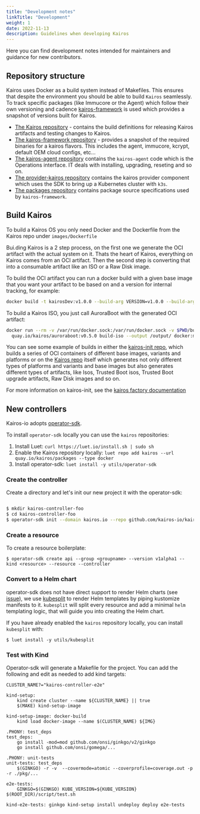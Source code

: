 ```yaml
---
title: "Development notes"
linkTitle: "Development"
weight: 1
date: 2022-11-13
description: Guidelines when developing Kairos
---
```


Here you can find development notes intended for maintainers and guidance for new contributors.

## Repository structure

Kairos uses Docker as a build system instead of Makefiles. This ensures that despite the environment you should be able to build `Kairos` seamlessly. To track specific packages (like Immucore or the Agent) which follow their own versioning and cadence [kairos-framework](https://github.com/kairos-io/kairos-framework) is used which provides a snapshot of versions built for Kairos.

- [The Kairos repository](https://github.com/kairos-io/kairos) - contains the build definitions for releasing Kairos artifacts and testing changes to Kairos.
- [The kairos-framework repository](https://github.com/kairos-io/kairos-framework) - provides a snapshot of the required binaries for a kairos flavors. This includes the agent, immucore, kcrypt, default OEM cloud configs, etc...
- [The kairos-agent repository](https://github.com/kairos-io/kairos-agent/) contains the `kairos-agent` code which is the Operations interface. IT deals with installing, upgrading, reseting and so on.
- [The provider-kairos repository](https://github.com/kairos-io/provider-kairos) contains the kairos provider component which uses the SDK to bring up a Kubernetes cluster with `k3s`.
- [The packages repository](https://github.com/kairos-io/packages) contains package source specifications used by `kairos-framework`.

## Build Kairos

To build a Kairos OS you only need Docker and the Dockerfile from the Kairos repo under `images/Dockerfile`

Bui.ding Kairos is a 2 step process, on the first one we generate the OCI artifact with the actual system on it. Thats the heart of Kairos, everything on Kairos comes from an OCI artifact. Then the second step is converting that into  a consumable artifact like an ISO or a Raw Disk image.

To build the OCI artifact you can run a docker build with a given base image that you want your artifact to be based on and a version for internal tracking, for example:

```bash
docker build -t kairosDev:v1.0.0 --build-arg VERSION=v1.0.0 --build-arg BASE_IMAGE=@baseImage -f images/Dockerfile .
```

To build a Kairos ISO, you just call AuroraBoot with the generated OCI artifact:

```bash
docker run --rm -v /var/run/docker.sock:/var/run/docker.sock -v $PWD/build/:/output \
  quay.io/kairos/auroraboot:v0.5.0 build-iso --output /output/ docker:myBaseKairos:v1.0.0 
```

You can see some example of builds in either the [kairos-init repo](https://github.com/kairos-io/kairos-init/blob/main/.github/workflows/test.yml), which builds a series of OCI containers of different base images, variants and platforms or on the [Kairos repo](https://github.com/kairos-io/kairos/tree/master/.github/workflows) itself which generates not only different types of platforms and variants and base images but also generates different types of artifacts, like Isos, Trusted Boot isos, Trusted Boot upgrade artifacts, Raw Disk images and so on.

For more information on kairos-init, see the [kairos factory documentation](../Reference/kairos-factory.md)

## New controllers

Kairos-io adopts [operator-sdk](https://github.com/operator-framework/operator-sdk).

To install `operator-sdk` locally you can use the `kairos` repositories:

1. Install Luet:
   `curl https://luet.io/install.sh | sudo sh`
2. Enable the Kairos repository locally:
   `luet repo add kairos --url quay.io/kairos/packages --type docker`
3. Install operator-sdk:
   `luet install -y utils/operator-sdk`

### Create the controller

Create a directory and let's init our new project it with the operator-sdk:

```bash

$ mkdir kairos-controller-foo
$ cd kairos-controller-foo
$ operator-sdk init --domain kairos.io --repo github.com/kairos-io/kairos-controller-foo

```

### Create a resource

To create a resource boilerplate:

```
$ operator-sdk create api --group <groupname> --version v1alpha1 --kind <resource> --resource --controller
```

### Convert to a Helm chart

operator-sdk does not have direct support to render Helm charts (see [issue](https://github.com/operator-framework/operator-sdk/issues/4930)), we use [kubesplit](https://github.com/spectrocloud/kubesplit) to render Helm templates by piping kustomize manifests to it. `kubesplit` will split every resource and add a minimal `helm` templating logic, that will guide you into creating the Helm chart.

If you have already enabled the `kairos` repository locally, you can install `kubesplit` with:

```
$ luet install -y utils/kubesplit
```

### Test with Kind

Operator-sdk will generate a Makefile for the project. You can add the following and edit as needed to add kind targets:

```
CLUSTER_NAME?="kairos-controller-e2e"

kind-setup:
	kind create cluster --name ${CLUSTER_NAME} || true
	$(MAKE) kind-setup-image

kind-setup-image: docker-build
	kind load docker-image --name $(CLUSTER_NAME) ${IMG}

.PHONY: test_deps
test_deps:
	go install -mod=mod github.com/onsi/ginkgo/v2/ginkgo
	go install github.com/onsi/gomega/...

.PHONY: unit-tests
unit-tests: test_deps
	$(GINKGO) -r -v  --covermode=atomic --coverprofile=coverage.out -p -r ./pkg/...

e2e-tests:
	GINKGO=$(GINKGO) KUBE_VERSION=${KUBE_VERSION} $(ROOT_DIR)/script/test.sh

kind-e2e-tests: ginkgo kind-setup install undeploy deploy e2e-tests
```
